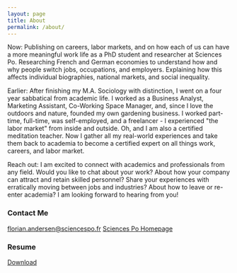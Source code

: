 ```yaml
---
layout: page
title: About
permalink: /about/
---
```


Now:
Publishing on careers, labor markets, and on how each of us can have a more meaningful work life as a PhD student and researcher at Sciences Po. Researching French and German economies to understand how and why people switch jobs, occupations, and employers. Explaining how this affects individual biographies, national markets, and social inequality.

Earlier:
After finishing my M.A. Sociology with distinction, I went on a four year sabbatical from academic life. I worked as a Business Analyst, Marketing Assistant, Co-Working Space Manager, and, since I love the outdoors and nature, founded my own gardening business. I worked part-time, full-time, was self-employed, and a freelancer - I experienced "the labor market" from inside and outside. Oh, and I am also a certified meditation teacher. Now I gather all my real-world experiences and take them back to academia to become a certified expert on all things work, careers, and labor market.

Reach out:
I am excited to connect with academics and professionals from any field. Would you like to chat about your work? About how your company can attract and retain skilled personnel? Share your experiences with erratically moving between jobs and industries? About how to leave or re-enter academia? 
I am looking forward to hearing from you!

### Contact Me

[florian.andersen@sciencespo.fr](mailto:florian.andersen@sciencespo.fr)
[Sciences Po Homepage](https://www.sciencespo.fr/osc/en/node/2595.html)

### Resume
[Download](https://drive.google.com/file/d/18faJk_a3lIg4anUcCrLnF4-qqk3tP4y6/view?usp=sharing)

